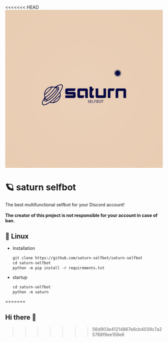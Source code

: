 <<<<<<< HEAD
![logo](./assets/logo.png)
# 🪐 saturn selfbot
The best multifunctional selfbot for your Discord account!
<br></br>
<b>The creator of this project is not responsible for your account in case of ban.</b>

## 🐧 Linux
- Installation
  ```
  git clone https://github.com/saturn-selfbot/saturn-selfbot
  cd saturn-selfbot
  python -m pip install -r requirements.txt
  ```
- startup
  ```
  cd saturn-selfbot
  python -m saturn
  ```
=======
## Hi there 👋

<!--
**saturn-selfbot/saturn-selfbot** is a ✨ _special_ ✨ repository because its `README.md` (this file) appears on your GitHub profile.

Here are some ideas to get you started:

- 🔭 I’m currently working on ...
- 🌱 I’m currently learning ...
- 👯 I’m looking to collaborate on ...
- 🤔 I’m looking for help with ...
- 💬 Ask me about ...
- 📫 How to reach me: ...
- 😄 Pronouns: ...
- ⚡ Fun fact: ...
-->
>>>>>>> 56d903e41214867e6cb4039c7a25788f9ee156e6
